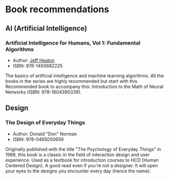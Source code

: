 # Book recommendations

## AI (Artificial Intelligence)

### Artificial Intelligence for Humans, Vol 1: Fundamental Algorithms

- Author: [Jeff Heaton](https://github.com/jeffheaton)
- ISBN: 978-1493682225

The basics of artificial intelligence and machine learning algorithms. All the books in the series are highly recommended but start with this. Recommended book to accompany this: Introduction to the Math of Neural Networks (ISBN: 978-1604390339).

## Design

### The Design of Everyday Things

- Author: Donald "Don" Norman
- ISBN: 978-0465050659

Originally published with the title "The Psychology of Everyday Things" in 1988, this book is a classic in the field of interaction design and user experience. Used as a textbook for introduction courses to HCD (Human Centered Design). A good read even if you're not a designer. It will open your eyes to the designs you encounter every day (hence the name).